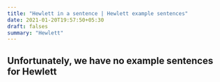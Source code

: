 ```yaml
---
title: "Hewlett in a sentence | Hewlett example sentences"
date: 2021-01-20T19:57:50+05:30
draft: falses
summary: "Hewlett"
---
```

## Unfortunately, we have no example sentences for Hewlett                 
